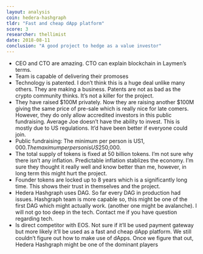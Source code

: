 ```yaml
---
layout: analysis
coin: hedera-hashgraph
tldr: "Fast and cheap dApp platform"
score: 3
researcher: thellimist
date: 2018-08-11
conclusion: "A good project to hedge as a value investor"
---
```


- CEO and CTO are amazing. CTO can explain blockchain in Laymen’s terms. 
- Team is capable of delivering their promoses
- Technology is patented. I don’t think this is a huge deal unlike many others. They are making a business. Patents are not as bad as the crypto community thinks. It’s not a killer for the project. 
- They have raised $100M privately. Now they are raising another $100M giving the same price of pre-sale which is really nice for late comers. However, they do only allow accredited investors in this public fundraising. Average Joe doesn’t have the ability to invest. This is mostly due to US regulations. It’d have been better if everyone could join.
- Public fundraising: The minimum per person is US$1,000. The maximum per person is US$250,000.
- The total supply of tokens is fixed at 50 billion tokens. I’m not sure why there isn’t any inflation. Predictable inflation stablizes the economy. I’m sure they thought it really well and know better than me, however, in long term this might hurt the project.
- Founder tokens are locked up to 8 years which is a significantly long time. This shows their trust in themselves and the project.
- Hedera Hashgraph uses DAG. So far every DAG in production had issues. Hashgraph team is more capable so, this might be one of the first DAG which might actually work. (another one might be avalanche). I will not go too deep in the tech. Contact me if you have question regarding tech.
- Is direct competitor with EOS. Not sure if it’ll be used payment gateway but more likely it’ll be used as a fast and cheap dApp platform. We still couldn’t figure out how to make use of dApps. Once we figure that out, Hedera Hashgraph might be one of the dominant players
